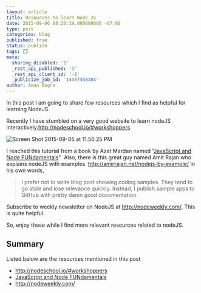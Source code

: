 ```yaml
---
layout: article
title: Resources to learn Node JS
date: 2015-09-06 08:20:19.000000000 -07:00
type: post
categories: blog
published: true
status: publish
tags: []
meta:
  sharing_disabled: '1'
  _rest_api_published: '1'
  _rest_api_client_id: '-1'
  _publicize_job_id: '14487458304'
author: Aman Dogra
---
```


In this post I am going to share few resources which I find as helpful
for learning NodeJS. <!--more-->

Recently I have stumbled on a very good website to learn nodeJS
interactively.<http://nodeschool.io/#workshoppers>

![Screen Shot 2015-09-05 at 11.50.25
PM]({{site.baseurl}}/assets/screen-shot-2015-09-05-at-11-50-25-pm.png)

I reached this tutorial from a book by Azat Mardan named "[JavaScript
and Node FUNdamentals](https://leanpub.com/jsfun)"  Also, there is this
great guy named Amit Rajan who explains nodeJS with
examples. <http://amirrajan.net/nodejs-by-example/> In his own words,

> I prefer not to write blog post showing coding samples. They tend to
> go stale and lose relevance quickly. Instead, I publish sample apps to
> GitHub with pretty damn good documentation.

Subscribe to weekly newsletter on NodeJS at <http://nodeweekly.com/>.
This is quite helpful.

So, enjoy these while I find more relevant resources related to nodeJS.

Summary
-------

Listed below are the resources mentioned in this post

-   <http://nodeschool.io/#workshoppers>
-   [JavaScript and Node FUNdamentals](https://leanpub.com/jsfun)
-   <http://nodeweekly.com/>

